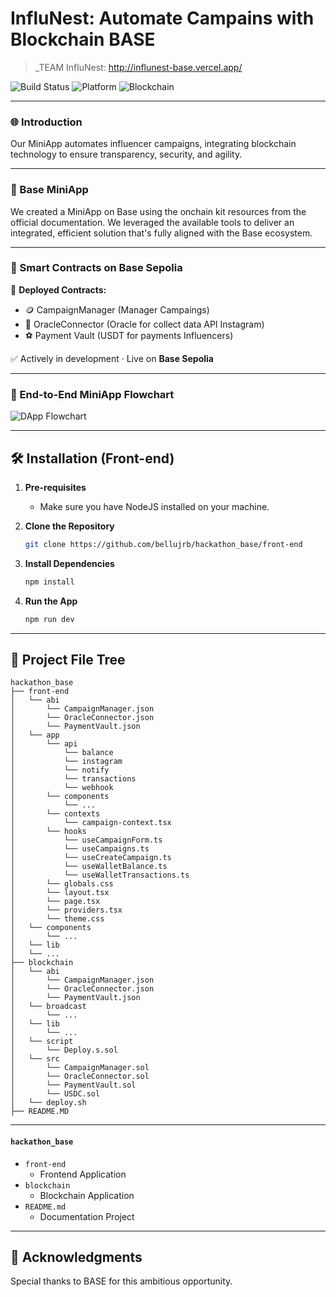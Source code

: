 # InfluNest: Automate Campains with Blockchain BASE

> _TEAM InfluNest: http://influnest-base.vercel.app/

![Build Status](https://img.shields.io/badge/Build-Passing-brightgreen)
![Platform](https://img.shields.io/badge/Platform-MiniApp-blue)
![Blockchain](https://img.shields.io/badge/Blockchain-Base-blue)

---

### 🌐 Introduction

Our MiniApp automates influencer campaigns, integrating blockchain technology to ensure transparency, security, and agility.

---

### 🔴 Base MiniApp

We created a MiniApp on Base using the onchain kit resources from the official documentation. We leveraged the available tools to deliver an integrated, efficient solution that's fully aligned with the Base ecosystem.

--- 

### 🔗 Smart Contracts on Base Sepolia

📄 **Deployed Contracts:**  

- 🪙 CampaignManager (Manager Campaings)
- 📡 OracleConnector (Oracle for collect data API Instagram)
- ⚽ Payment Vault (USDT for payments Influencers)

✅ Actively in development · Live on **Base Sepolia**  

---

### 🔁 End-to-End MiniApp Flowchart

![DApp Flowchart](https://github.com/user-attachments/assets/0cf87483-962d-40c0-bbe6-666372e04e42)

---

## 🛠 Installation (Front-end)

1. **Pre-requisites**
    - Make sure you have NodeJS installed on your machine.

2. **Clone the Repository**

    ```bash
    git clone https://github.com/bellujrb/hackathon_base/front-end
    ```

3. **Install Dependencies**

    ```bash
    npm install
    ```

4. **Run the App**

    ```bash
    npm run dev
    ```

---

## 📂 Project File Tree
    
```
hackathon_base
├── front-end
│   └── abi
│       └── CampaignManager.json
│       └── OracleConnector.json
│       └── PaymentVault.json
│   └── app
│       └── api
│           └── balance
│           └── instagram
│           └── notify
│           └── transactions
│           └── webhook
│       └── components
│           └── ...
│       └── contexts
│           └── campaign-context.tsx
│       └── hooks
│           └── useCampaignForm.ts
│           └── useCampaigns.ts
│           └── useCreateCampaign.ts
│           └── useWalletBalance.ts
│           └── useWalletTransactions.ts
│       └── globals.css
│       └── layout.tsx
│       └── page.tsx
│       └── providers.tsx
│       └── theme.css
│   └── components
│       └── ...
│   └── lib
│   └── ...
├── blockchain
│   └── abi
│       └── CampaignManager.json
│       └── OracleConnector.json
│       └── PaymentVault.json
│   └── broadcast
│       └── ...
│   └── lib
│       └── ...
│   └── script
│       └── Deploy.s.sol
│   └── src
│       └── CampaignManager.sol
│       └── OracleConnector.sol
│       └── PaymentVault.sol
│       └── USDC.sol
│   └── deploy.sh
├── README.MD
```
---

#### `hackathon_base`

- `front-end`
    - Frontend Application
- `blockchain`
    - Blockchain Application
- `README.md`
    - Documentation Project

---

## 🙏 Acknowledgments

Special thanks to BASE for this ambitious opportunity.
